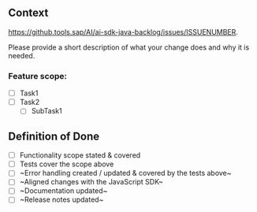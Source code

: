 ## Context

https://github.tools.sap/AI/ai-sdk-java-backlog/issues/ISSUENUMBER.

Please provide a short description of what your change does and why it is needed.

### Feature scope:
 
- [ ] Task1 
- [ ] Task2 
  - [ ] SubTask1 

## Definition of Done

- [ ] Functionality scope stated & covered
- [ ] Tests cover the scope above
- [ ] ~Error handling created / updated & covered by the tests above~
- [ ] ~Aligned changes with the JavaScript SDK~
- [ ] ~Documentation updated~
- [ ] ~Release notes updated~
